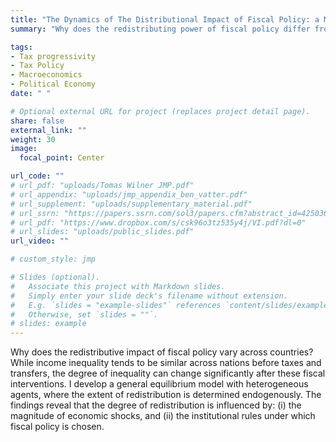 ```yaml
---
title: "The Dynamics of The Distributional Impact of Fiscal Policy: a Macro-political Economy Approach"
summary: "Why does the redistributing power of fiscal policy differ from country to country?"

tags:
- Tax progressivity
- Tax Policy
- Macroeconomics
- Political Economy
date: " "

# Optional external URL for project (replaces project detail page).
share: false
external_link: ""
weight: 30
image:
  focal_point: Center

url_code: ""
# url_pdf: "uploads/Tomas Wilner JMP.pdf"
# url_appendix: "uploads/jmp_appendix_ben_vatter.pdf"
# url_supplement: "uploads/supplementary_material.pdf"
# url_ssrn: "https://papers.ssrn.com/sol3/papers.cfm?abstract_id=4250361"
# url_pdf: "https://www.dropbox.com/s/csk96o3tz535y4j/VI.pdf?dl=0"
# url_slides: "uploads/public_slides.pdf"
url_video: ""

# custom_style: jmp

# Slides (optional).
#   Associate this project with Markdown slides.
#   Simply enter your slide deck's filename without extension.
#   E.g. `slides = "example-slides"` references `content/slides/example-slides.md`.
#   Otherwise, set `slides = ""`.
# slides: example
---
```


Why does the redistributive impact of fiscal policy vary across countries? While income inequality tends to be similar across nations before taxes and transfers, the degree of inequality can change significantly after these fiscal interventions. I develop a general equilibrium model with heterogeneous agents, where the extent of redistribution is determined endogenously. The findings reveal that the degree of redistribution is influenced by: (i) the magnitude of economic shocks, and (ii) the institutional rules under which fiscal policy is chosen.

